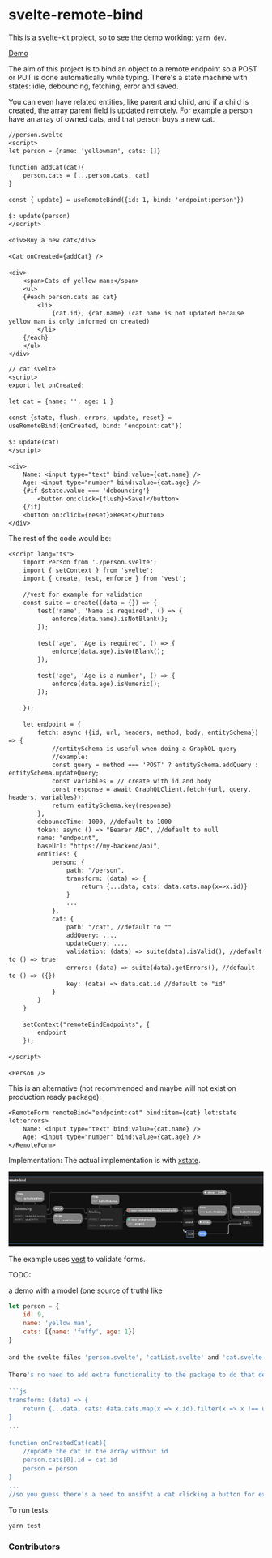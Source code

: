 # svelte-remote-bind

This is a svelte-kit project, so to see the demo working: ```yarn dev```.

[Demo](https://svelte-remote-bind.surge.sh)

The aim of this project is to bind an object to a remote endpoint so a POST or PUT is done automatically while typing. There's a state machine with states: idle, debouncing, fetching, error and saved.

You can even have related entities, like parent and child, and if a child is created, the array parent field is updated remotely. For example a person have an array of owned cats, and that person buys a new cat.

```svelte
//person.svelte
<script>
let person = {name: 'yellowman', cats: []}

function addCat(cat){
    person.cats = [...person.cats, cat]
}

const { update} = useRemoteBind({id: 1, bind: 'endpoint:person'})

$: update(person)
</script>

<div>Buy a new cat</div>

<Cat onCreated={addCat} />

<div>
    <span>Cats of yellow man:</span>
    <ul>
	{#each person.cats as cat}
		<li>
			{cat.id}, {cat.name} (cat name is not updated because yellow man is only informed on created)
		</li>
	{/each}
    </ul>
</div>
```

```svelte
// cat.svelte
<script>
export let onCreated;

let cat = {name: '', age: 1 } 

const {state, flush, errors, update, reset} = useRemoteBind({onCreated, bind: 'endpoint:cat'})

$: update(cat)
</script>

<div>
    Name: <input type="text" bind:value={cat.name} />
    Age: <input type="number" bind:value={cat.age} />
    {#if $state.value === 'debouncing'}
        <button on:click={flush}>Save!</button>
    {/if}
    <button on:click={reset}>Reset</button>
</div>
```

The rest of the code would be:

```svelte
<script lang="ts">
    import Person from './person.svelte';
    import { setContext } from 'svelte';
    import { create, test, enforce } from 'vest';

    //vest for example for validation
    const suite = create((data = {}) => {
        test('name', 'Name is required', () => {
            enforce(data.name).isNotBlank();
        });

        test('age', 'Age is required', () => {
            enforce(data.age).isNotBlank();
        });

        test('age', 'Age is a number', () => {
            enforce(data.age).isNumeric();
        });

    });

    let endpoint = {
        fetch: async ({id, url, headers, method, body, entitySchema}) => {
            //entitySchema is useful when doing a GraphQL query 
            //example:
            const query = method === 'POST' ? entitySchema.addQuery : entitySchema.updateQuery;
            const variables = // create with id and body
            const response = await GraphQLClient.fetch({url, query, headers, variables});
            return entitySchema.key(response)
        },
        debounceTime: 1000, //default to 1000
        token: async () => "Bearer ABC", //default to null
        name: "endpoint",
        baseUrl: "https://my-backend/api",
        entities: {
            person: {
                path: "/person", 
                transform: (data) => {
                    return {...data, cats: data.cats.map(x=>x.id)}
                }
                ...
            },
            cat: {
                path: "/cat", //default to ""
                addQuery: ...,
                updateQuery: ...,
                validation: (data) => suite(data).isValid(), //default to () => true
                errors: (data) => suite(data).getErrors(), //default to () => ({})
                key: (data) => data.cat.id //default to "id"
            }
        }
    }

    setContext("remoteBindEndpoints", {
        endpoint
    }); 

</script>

<Person />
```

This is an alternative (not recommended and maybe will not exist on production ready package):

```svelte
<RemoteForm remoteBind="endpoint:cat" bind:item={cat} let:state let:errors>
    Name: <input type="text" bind:value={cat.name} />
    Age: <input type="number" bind:value={cat.age} />
</RemoteForm>
```

Implementation: The actual implementation is with [xstate](https://xstate.js.org/).

![state machine](./machine.png)

The example uses [vest](https://vestjs.dev/) to validate forms.

TODO:

a demo with a model (one source of truth) like 

```js
let person = {
    id: 9,
    name: 'yellow man',
    cats: [{name: 'fuffy', age: 1}]
}

and the svelte files 'person.svelte', 'catList.svelte' and 'cat.svelte'. If you add or remove a cat, person triggers automatically a save, but no when you change the name of cat. 

There's no need to add extra functionality to the package to do that demo. The key is to have:

```js
transform: (data) => {
    return {...data, cats: data.cats.map(x => x.id).filter(x => x !== undefined)}
}
...

function onCreatedCat(cat){
    //update the cat in the array without id
    person.cats[0].id = cat.id
    person = person
}
...
//so you guess there's a need to unsifht a cat clicking a button for example inside catList
```

To run tests:

```bash
yarn test
```

### Contributors

